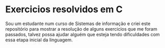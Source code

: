 # Exercicios resolvidos em C
 Sou um estudante num curso de Sistemas de informação e criei este repositório para mostrar a resolução de alguns exercicios que me foram passados, talvez possa ajudar alguém que esteja tendo dificuldades com essa etapa inicial da linguagem.
 
